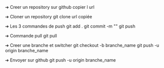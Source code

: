 ➔ Creer un repository
       sur github
       copier l url

➔ Cloner un repository
       git clone url copiée

➔ Les 3 commandes de push
       git add .
       git commit -m ""
       git push

➔ Commande pull
       git pull   

➔  Creer une branche et switcher
       git checkout -b branche_name
       git push -u origin branche_name

➔ Envoyer sur github
       git push -u origin branche_name